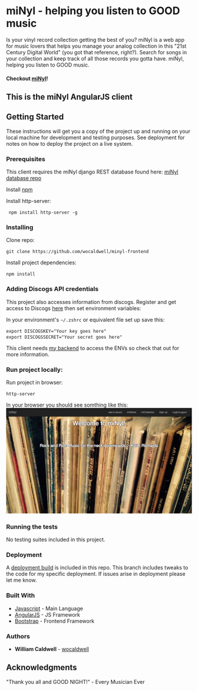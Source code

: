 # miNyl - helping you listen to GOOD music

Is your vinyl record collection getting the best of you? miNyl is a web app for music lovers that helps you manage your analog collection in this "21st Century Digital World" (you got that reference, right?). Search for songs in your collection and keep track of all those records you gotta have. miNyl, helping you listen to GOOD music.

#### Checkout [miNyl](http://www.williamocaldwell.com/minylclient/)!

## This is the miNyl AngularJS client

## Getting Started

These instructions will get you a copy of the project up and running on your local machine for development and testing purposes. See deployment for notes on how to deploy the project on a live system.

### Prerequisites

This client requires the miNyl django REST database found here: [miNyl database repo](https://github.com/wocaldwell/minyl-backend)

Install [npm](https://www.npmjs.com/get-npm?utm_source=house&utm_medium=homepage&utm_campaign=free%20orgs&utm_term=Install%20npm)

Install http-server:
```
 npm install http-server -g
```

### Installing

Clone repo:

```
git clone https://github.com/wocaldwell/minyl-frontend
```
Install project dependencies:
```
npm install 
```

### Adding Discogs API credentials

This project also accesses information from discogs. Register and get access to Discogs [here](https://www.discogs.com/settings/developers) then set environment variables:

In your environment's `~/.zshrc` or equivalent file set up save this:
```
export DISCOGSKEY="Your key goes here"
export DISCOGSSECRET="Your secret goes here"
```
This client needs [my backend](https://github.com/wocaldwell/minyl-backend) to access the ENVs so check that out for more information. 

### Run project locally:

Run project in browser:

```
http-server
```
In your browser you should see somthing like this:
![myNyl screenshot](images/minyl-screen-shot.jpg?raw=true)

### Running the tests

No testing suites included in this project.

### Deployment

A [deployment build](https://github.com/wocaldwell/minyl-frontend/tree/adding-client) is included in this repo. This branch includes tweaks to the code for my specific deployment. If issues arise in deployment please let me know.


### Built With

* [Javascript](https://www.javascript.com/) - Main Language
* [AngularJS](https://angularjs.org/) - JS Framework
* [Bootstrap](https://maven.apache.org/) - Frontend Framework


### Authors

* **William Caldwell** - [wocaldwell](https://github.com/wocaldwell)


## Acknowledgments

"Thank you all and GOOD NIGHT!" - Every Musician Ever
